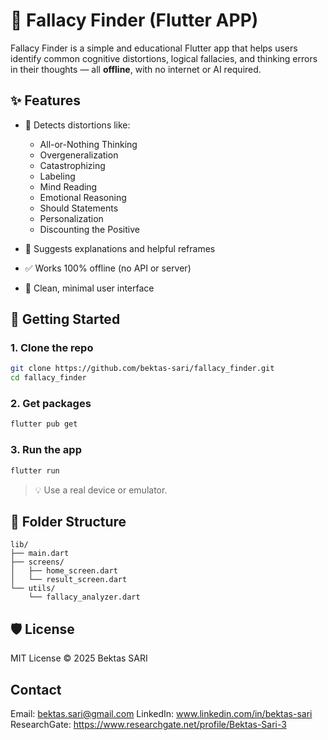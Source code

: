 # 🧠 Fallacy Finder (Flutter APP)

Fallacy Finder is a simple and educational Flutter app that helps users identify common cognitive distortions, logical fallacies, and thinking errors in their thoughts — all **offline**, with no internet or AI required.

## ✨ Features

* 🯩 Detects distortions like:

    * All-or-Nothing Thinking
    * Overgeneralization
    * Catastrophizing
    * Labeling
    * Mind Reading
    * Emotional Reasoning
    * Should Statements
    * Personalization
    * Discounting the Positive

* 📖 Suggests explanations and helpful reframes

* ✅ Works 100% offline (no API or server)

* 🎯 Clean, minimal user interface

## 🚀 Getting Started

### 1. Clone the repo

```bash
git clone https://github.com/bektas-sari/fallacy_finder.git
cd fallacy_finder
```

### 2. Get packages

```bash
flutter pub get
```

### 3. Run the app

```bash
flutter run
```

> 💡 Use a real device or emulator.

## 📁 Folder Structure

```
lib/
├── main.dart
├── screens/
│   ├── home_screen.dart
│   └── result_screen.dart
└── utils/
    └── fallacy_analyzer.dart
```

## 🛡️ License

MIT License © 2025 Bektas SARI

## Contact

Email: bektas.sari@gmail.com
LinkedIn: www.linkedin.com/in/bektas-sari
ResearchGate: https://www.researchgate.net/profile/Bektas-Sari-3


